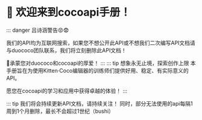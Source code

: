 # 🎉 欢迎来到cocoapi手册！

::: danger 吕诗涵警告😡😨

我们的API均为互联网搜索，如果您不想公开此API或不想我们二次编写API文档请与duococo团队联系，我们将立刻删除此API文档！

🙏承蒙您对duococo和cocoapi的厚爱！
:::
::: tip 想象永无止境，探索创作上限
本手册旨在为使用Kitten·Coco编辑器的训练师们提供好用、稳定、有实际意义的API。

愿您在cocoapi的学习和应用中获得卓越的体验！
:::

::: tip 我们将会持续更新API文档，请持续关注！
同时，部分无法使用的api每隔1周到1个月删除，最长不会超过1世纪（bushi）
